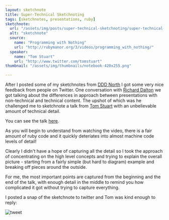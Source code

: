 ```yaml
---
layout: sketchnote
title: Super-Technical Sketchnoting
tags: [sketchnotes, presentations, ruby]
sketchnote:
  url: "/assets/img/posts/super-technical-sketchnoting/super-technical-sketchnoting-hifi.png"
  alt: "sketchnote"
  source:
    name: "Programming with Nothing"
    url: "http://rubymanor.org/3/videos/programming_with_nothing/"
  speaker:
    name: "Tom Stuart"
    url: "http://www.twitter.com/tomstuart"
thumbnail: "/assets/img/thumbnails/notebook-420x255.png"

---
```


After I posted some of my sketchnotes from <a href="http://www.dddnorth.co.uk/">DDD North</a>
I got some very nice feedback from people on Twitter. One conversation with
[Richard Dalton](http://www.twitter.com/RichardADalton) we got talking about
the differences in approach between presentations with non-technical and
technical content. The upshot of which was he challenged me to sketchnote a talk
from [Tom Stuart](http://www.twitter.com/tomstuart) with an unbelievable amount
of technical detail.

You can see the talk [here](http://rubymanor.org/3/videos/programming_with_nothing/).

As you will begin to understand from watching the video, there is a fair amount of
ruby code and it quickly deteriates into almost machine code levels of detail!

Clearly I didn't have a hope of capturing all the detail so I took the approach of
concentrating on the high level concepts and trying to explain the overall picture -
starting from a fairly simple (but hard to diagram) example and breaking off pieces
around the outside.

For me, the most important points are captured from the beginning and the end of the talk,
with enough detail in the middle to remind you how complicated it got without trying
to capture everything.

I posted a snap of the sketchnote to twitter and Tom was kind enough to reply:

![tweet](/assets/img/posts/super-technical-sketchnoting/tom-stuart-reaction.png)
